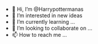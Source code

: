 - 👋 Hi, I’m @Harrypottermanas
- 👀 I’m interested in new ideas
- 🌱 I’m currently learning ...
- 💞️ I’m looking to collaborate on ...
- 📫 How to reach me ...

<!---
Harrypottermanas/Harrypottermanas is a ✨ special ✨ repository because its `README.md` (this file) appears on your GitHub profile.
You can click the Preview link to take a look at your changes.
--->
